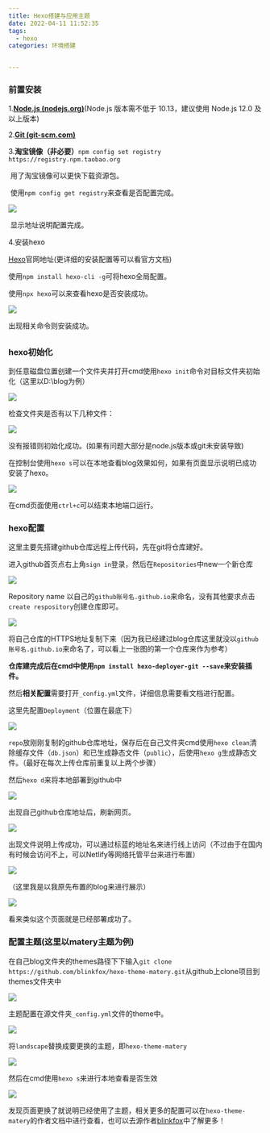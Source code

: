 ```yaml
---
title: Hexo搭建与应用主题
date: 2022-04-11 11:52:35
tags:
  - hexo
categories: 环境搭建


---
```


### 前置安装

1.**[Node.js (nodejs.org)](https://nodejs.org/en/)**(Node.js 版本需不低于 10.13，建议使用 Node.js 12.0 及以上版本)

2.**[Git (git-scm.com)](http://git-scm.com/)**

3.**淘宝镜像（非必要）**`npm config set registry https://registry.npm.taobao.org` 

​		用了淘宝镜像可以更快下载资源包。

​		使用`npm config get registry`来查看是否配置完成。

![](Hexo搭建与应用主题.assets/config.png)

​		显示地址说明配置完成。

4.安装hexo

[Hexo](https://hexo.io/zh-cn/)官网地址(更详细的安装配置等可以看官方文档)

使用`npm install hexo-cli -g`可将hexo全局配置。

使用`npx hexo`可以来查看hexo是否安装成功。

![](Hexo搭建与应用主题.assets/hexoC.png)

出现相关命令则安装成功。

##  

###  hexo初始化

到任意磁盘位置创建一个文件夹并打开cmd使用`hexo init`命令对目标文件夹初始化（这里以D:\\blog为例）

![](Hexo搭建与应用主题.assets/hexoI.png)

检查文件夹是否有以下几种文件：

![](Hexo搭建与应用主题.assets/hexodocument.png)

没有报错则初始化成功。(如果有问题大部分是node.js版本或git未安装导致)

在控制台使用`hexo s`可以在本地查看blog效果如何，如果有页面显示说明已成功安装了hexo。

![](Hexo搭建与应用主题.assets/hexos.png)

在cmd页面使用`ctrl+c`可以结束本地端口运行。

###  hexo配置

这里主要先搭建github仓库远程上传代码，先在git将仓库建好。

进入github首页点右上角`sign in`登录，然后在`Repositories`中new一个新仓库

![](Hexo搭建与应用主题/githubr.png)

Repository name 以自己的`github账号名.github.io`来命名，没有其他要求点击`create respository`创建仓库即可。

![](Hexo搭建与应用主题.assets/githubpath.png)

将自己仓库的HTTPS地址复制下来（因为我已经建过blog仓库这里就没以`github账号名.github.io`来命名了，可以看上一张图的第一个仓库来作为参考）

**仓库建完成后在cmd中使用`npm install hexo-deployer-git --save`来安装插件。**

然后**相关配置**需要打开`_config.yml`文件，详细信息需要看文档进行配置。

这里先配置`Deployment`（位置在最底下）

![](Hexo搭建与应用主题.assets/hexodeploy.png)

`repo`放刚刚复制的github仓库地址，保存后在自己文件夹cmd使用`hexo clean`清除缓存文件（`db.json`）和已生成静态文件（`public`），后使用`hexo g`生成静态文件。（最好在每次上传仓库前重复以上两个步骤）

然后`hexo d`来将本地部署到github中

![](Hexo搭建与应用主题.assets/hexode.png)

出现自己github仓库地址后，刷新网页。

![](Hexo搭建与应用主题.assets/gitweb.png)

出现文件说明上传成功，可以通过标蓝的地址名来进行线上访问（不过由于在国内有时候会访问不上，可以Netlify等网络托管平台来进行布置）

![](Hexo搭建与应用主题.assets/gitwebsee.png)

（这里我是以我原先布置的blog来进行展示）

![](Hexo搭建与应用主题.assets/web.png)

看来类似这个页面就是已经部署成功了。



###  配置主题(这里以matery主题为例)

在自己blog文件夹的themes路径下下输入`git clone https://github.com/blinkfox/hexo-theme-matery.git`从github上clone项目到themes文件夹中

![](Hexo搭建与应用主题.assets/hexocp.png)

主题配置在源文件夹`_config.yml`文件的theme中。

![](Hexo搭建与应用主题.assets/hexods.png)

将`landscape`替换成要更换的主题，即`hexo-theme-matery`



![](Hexo搭建与应用主题.assets/changeTheme.png)

然后在cmd使用`hexo s`来进行本地查看是否生效

![](Hexo搭建与应用主题.assets/themesee.png)

发现页面更换了就说明已经使用了主题，相关更多的配置可以在`hexo-theme-matery`的作者文档中进行查看，也可以去源作者[blinkfox](https://github.com/blinkfox/hexo-theme-matery)中了解更多！
